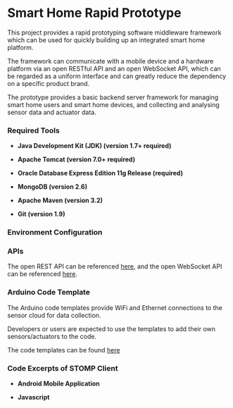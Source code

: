 # Smart Home Rapid Prototype

This project provides a rapid prototyping software middleware framework which can be used for quickly building up an integrated smart home platform. 

The framework can communicate with a mobile device and a hardware platform via an open RESTful API and an open WebSocket API, which can be regarded as a uniform interface and can greatly reduce the dependency on a specific product brand.

The prototype provides a basic backend server framework for managing smart home users and smart home devices, and collecting and analysing sensor data and actuator data. 



### Required Tools
+ **Java Development Kit (JDK) (version 1.7+ required)**

+ **Apache Tomcat (version 7.0+ required)**

+ **Oracle Database Express Edition 11g Release (required)**

+ **MongoDB (version 2.6)**

+ **Apache Maven (version 3.2)**

+ **Git (version 1.9)**



### Environment Configuration



### APIs
The open REST API can be referenced [here](https://github.com/potatolylc/SmartHomeRapidPrototype/wiki/Smart-Home-Rapid-Prototype-RESTful-API), and the open WebSocket API can be referenced [here](https://github.com/potatolylc/SmartHomeRapidPrototype/wiki/Smart-Home-Rapid-Prototype-WebSocket-API).



### Arduino Code Template
The Arduino code templates provide WiFi and Ethernet connections to the sensor cloud for data collection. 

Developers or users are expected to use the templates to add their own sensors/actuators to the code.

The code templates can be found [here](https://github.com/potatolylc/SmartHomeArduinoTemplates)



### Code Excerpts of STOMP Client
+ **Android Mobile Application**

+ **Javascript**
